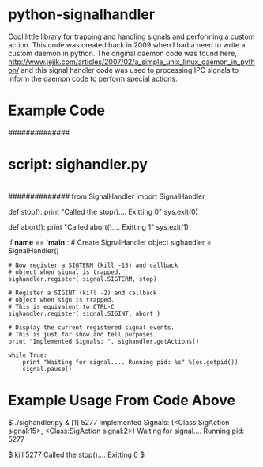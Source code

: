 python-signalhandler
====================

Cool little library for trapping and handling signals and performing a custom action.  This code was created back in 2009 when I had a need to write a custom daemon in python.  The original daemon code was found here, http://www.jejik.com/articles/2007/02/a_simple_unix_linux_daemon_in_python/ and this signal handler code was used to processing IPC signals to inform the daemon code to perform special actions.

Example Code
===================
##############
# script: sighandler.py
#
##############
from SignalHandler import SignalHandler

def stop():
    print "Called the stop().... Exitting 0"
    sys.exit(0)

def abort():
    print "Called abort().... Exitting 1"
    sys.exit(1)

if __name__ == '__main__':
    # Create SignalHandler object
    sighandler = SignalHandler()

    # Now register a SIGTERM (kill -15) and callback
    # object when signal is trapped.
    sighandler.register( signal.SIGTERM, stop)

    # Register a SIGINT (kill -2) and callback
    # object when sign is trapped.
    # This is equivalent to CTRL-C
    sighandler.register( signal.SIGINT, abort )

    # Display the current registered signal events.
    # This is just for show and tell purposes.
    print "Implemented Signals: ", sighandler.getActions()

    while True:
        print "Waiting for signal.... Running pid: %s" %(os.getpid())
        signal.pause()
        
Example Usage From Code Above
=============================
$ ./sighandler.py &
[1] 5277
Implemented Signals:  (<Class:SigAction signal:15>, <Class:SigAction signal:2>)
Waiting for signal.... Running pid: 5277

$ kill 5277
Called the stop().... Exitting 0
$
